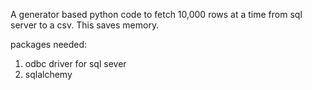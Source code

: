 A generator based python code to fetch 10,000 rows at a time
from sql server to a csv. This saves memory.

packages needed:

1. odbc driver for sql sever
2. sqlalchemy